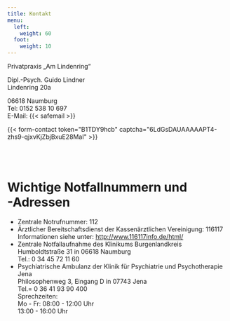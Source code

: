 ```yaml
---
title: Kontakt
menu:
  left:
    weight: 60
  foot:
    weight: 10
---
```

Privatpraxis „Am Lindenring“

Dipl.-Psych. Guido Lindner\
Lindenring 20a

06618 Naumburg\
Tel: 0152 538 10 697\
E-Mail: {{< safemail >}}

{{< form-contact token="B1TDY9hcb" captcha="6LdGsDAUAAAAAPT4-zhs9-qjxvKjZbjBxuE28MaI" >}}
<br/><br/>
<br/><br/>

# Wichtige Notfallnummern und<br/>-Adressen #

* Zentrale Notrufnummer: 112
* Ärztlicher Bereitschaftsdienst der Kassenärztlichen Vereinigung: 116117\
  Informationen siehe unter: http://www.116117info.de/html/
* Zentrale Notfallaufnahme des Klinikums Burgenlandkreis\
  Humboldtstraße 31 in 06618 Naumburg\
  Tel.: 0 34 45 72 11 60
* Psychiatrische Ambulanz der Klinik für Psychiatrie und Psychotherapie Jena\
  Philosophenweg 3, Eingang D in 07743 Jena\
  Tel.= 0 36 41 93 90 400\
  Sprechzeiten:\
  Mo - Fr: 08:00 - 12:00 Uhr\
  13:00 - 16:00 Uhr

<br/><br/>
<br/><br/>
